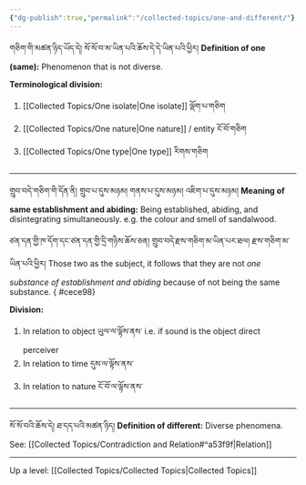 ```yaml
---
{"dg-publish":true,"permalink":"/collected-topics/one-and-different/"}
---
```


གཅིག་གི་མཚན་ཉིད་ཡོད་དེ། སོ་སོ་བ་མ་ཡིན་པའི་ཆོས་དེ་དེ་ཡིན་པའི་ཕྱིར།
**Definition of one (same):** Phenomenon that is not diverse.

**Terminological division:**
1. [[Collected Topics/One isolate\|One isolate]] ལྡོག་པ་གཅིག
2. [[Collected Topics/One nature\|One nature]] / entity ངོ་བོ་གཅིག
3. [[Collected Topics/One type\|One type]] རིགས་གཅིག

---
གྲུབ་བདེ་གཅིག་གི་དོན་ནི། གྲུབ་པ་དུས་མཉམ། གནས་པ་དུས་མཉམ། འཇིག་པ་དུས་མཉམ།
**Meaning of same establishment and abiding:** Being established, abiding, and disintegrating simultaneously.
e.g. the colour and smell of sandalwood.

ཙན་དན་གྱི་ཁ་དོག་དང་ཙན་དན་གྱི་དྲི་གཉིས་ཆོས་ཅན། གྲུབ་བདེ་རྫས་གཅིག་མ་ཡིན་པར་ཐལ། རྫས་གཅིག་མ་ཡིན་པའི་ཕྱིར།
Those two as the subject, it follows that they are not *one substance of establishment and abiding* because of not being the same substance.
{ #cece98}


**Division:**
1. In relation to object ཡུལ་ལ་ལྟོས་ནས་
   i.e. if sound is the object direct perceiver
2. In relation to time དུས་ལ་ལྟོས་ནས་
3. In relation to nature ངོ་བོ་ལ་ལྟོས་ནས་

---

སོ་སོ་བའི་ཆོས་དེ། ཐ་དད་པའི་མཚན་ཉིད།
**Definition of different:** Diverse phenomena.
See: [[Collected Topics/Contradiction and Relation#^a53f9f\|Relation]]

---


Up a level: [[Collected Topics/Collected Topics\|Collected Topics]]